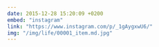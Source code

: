 ```yaml
---
date: 2015-12-28 15:20:09 +0200
embed: "instagram"
link: "https://www.instagram.com/p/_1gAygxwU6/"
img: "/img/life/00001_item.md.jpg"
---
```

